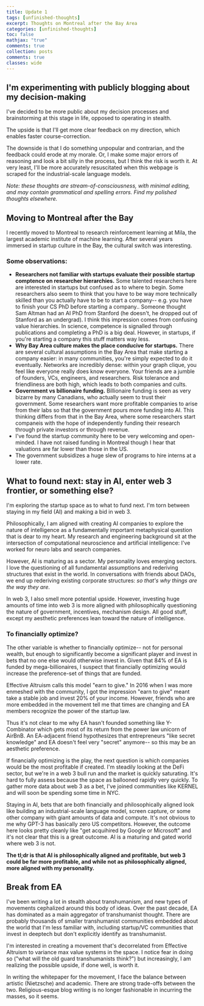 ```yaml
---
title: Update 1
tags: [unfinished-thoughts]
excerpt: Thoughts on Montreal after the Bay Area
categories: [unfinished-thoughts]
toc: false
mathjax: "true"
comments: true
collection: posts
comments: true
classes: wide
---
```


## I'm experimenting with publicly blogging about my decision-making

I've decided to be more public about my decision processes and brainstorming at this stage in life, opposed to operating in stealth.

The upside is that I'll get more clear feedback on my direction, which enables faster course-correction.

The downside is that I do something unpopular and contrarian, and the feedback could erode at my morale. Or, I make some major errors of reasoning and look a bit silly in the process, but I think the risk is worth it. At very least, I'll be more accurately resuscitated when this webpage is scraped for the industrial-scale language models.

*Note: these thoughts are stream-of-consciousness, with minimal editing, and may contain grammatical and spelling errors. Find my polished thoughts elsewhere.*

## Moving to Montreal after the Bay

I recently moved to Montreal to research reinforcement learning at Mila, the largest academic institute of machine learning. After several years immersed in startup culture in the Bay, the cultural switch was interesting.

### Some observations:
* **Researchers not familiar with startups evaluate their possible startup comptence on researcher hierarchies.** Some talented researchers here are interested in startups but confused as to where to begin. Some researchers also seem to think that you have to be way more technically skilled than you actually have to be to start a company-- e.g. you have to finish your CS PhD before starting a company.. Someone thought Sam Altman had an AI PhD from Stanford (he doesn't, he dropped out of Stanford as an undergrad). I think this impression comes from confusing value hierarchies. In science, competence is signalled through publications and completing a PhD is a big deal. However, in startups, if you're starting a company this stuff matters way less. 
* **Why Bay Area culture makes the place conducive for startups.** There are several cultural assumptions in the Bay Area that make starting a company easier: in many communities, you're simply expected to do it eventually. Networks are incredibly dense: within your graph clique, you feel like everyone really does know everyone. Your friends are a jumble of founders, VCs, engineers, and researchers. Risk tolerance and friendliness are both high, which leads to both companies and cults.
* **Government vs billionaire funding.** Billionaire funding is seen as very bizarre by many Canadians, who actually seem to trust their government. Some researchers want more profitable companies to arise from their labs so that the government pours more funding into AI. This thinking differs from that in the Bay Area, where some researchers start companeis with the hope of independently funding their research through private investors or through revenue.
* I've found the startup community here to be very welcoming and open-minded. I have not raised funding in Montreal though I hear that valuations are far lower than those in the US.
* The government subsidizes a huge slew of programs to hire interns at a lower rate. 

## What to found next: stay in AI, enter web 3 frontier, or something else? 

I'm exploring the startup space as to what to fund next. I'm torn between staying in my field (AI) and making a bid in web 3.

Philosophically, I am aligned with creating AI companies to explore the nature of intelligence as a fundamentally important metaphysical question that is dear to my heart. My research and engineering background sit at the intersection of computational neuroscience and artificial intelligence: I've worked for neuro labs and search companies.

However, AI is maturing as a sector. My personality loves emerging sectors. I love the questioning of all fundamental assumptions and rederiving structures that exist in the world. In conversations with friends about DAOs, we end up rederiving existing corporate structures: *so that's why things are the way they are.* 

In web 3, I also smell more potential upside. However, investing huge amounts of time into web 3 is more aligned with philosophically questioning the nature of government, incentives, mechanism design. All good stuff, except my aesthetic preferences lean toward the nature of intelligence. 

### To financially optimize? 

The other variable is whether to financially optimize-- not for personal wealth, but enough to significantly become a significant player and invest in bets that no one else would otherwise invest in. Given that 84% of EA is funded by mega-billionaires, I suspect that financially optimizing would increase the preference-set of things that are funded.

Effective Altruism calls this model "earn to give." In 2016 when I was more enmeshed with the community, I got the impression "earn to give" meant take a stable job and invest 20% of your income. However, friends who are more embedded in the movement tell me that times are changing and EA members recognize the power of the startup law. 

Thus it's not clear to me why EA hasn't founded something like Y-Combinator which gets most of its return from the power law unicorn of AirBnB. An EA-adjacent friend hypothesizes that entrepreneurs "like secret knowledge" and EA doesn't feel very "secret" anymore-- so this may be an aesthetic preference.

If financially optimizing is the play, the next question is which companies would be the most profitable if created. I'm steadily looking at the DeFi sector, but we're in a web 3 bull run and the market is quickly saturating. It's hard to fully assess because the space as ballooned rapidly very quickly. To gather more data about web 3 as a bet, I've joined communities like KERNEL and will soon be spending some time in NYC.

Staying in AI, bets that are both financially and philosophically aligned look like building an industrial-scale language model, screen capture, or some other company with giant amounts of data and compute. It's not obvious to me why GPT-3 has basically zero US competitors. However, the outcome here looks pretty cleanly like "get acquihired by Google or Microsoft" and it's not clear that this is a great outcome. AI is a maturing and gated world where web 3 is not.

**The tl;dr is that AI is philosophically aligned and profitable, but web 3 could be far more profitable, and while not as philosophically aligned, more aligned with my personality.**

## Break from EA

I've been writing a lot in stealth about transhumanism, and new types of movements cephalized around this body of ideas. Over the past decade, EA has dominated as a main aggregator of transhumanist thought. There are probably thousands of smaller transhumanist communities embedded about the world that I'm less familiar with, including startup/VC communities that invest in deeptech but don't explicitly identify as transhumanist.

I'm interested in creating a movement that's decorrelated from Effective Altruism to variance max value systems in the space. I notice fear in doing so ("what will the old guard transhumanists think?") but increasingly, I am realizing the possible upside, if done well, is worth it.

In writing the whitepaper for the movement, I face the balance between artistic (Nietzsche) and academic. There are strong trade-offs between the two. Religious-esque blog writing is no longer fashionable in incurring the masses, so it seems.